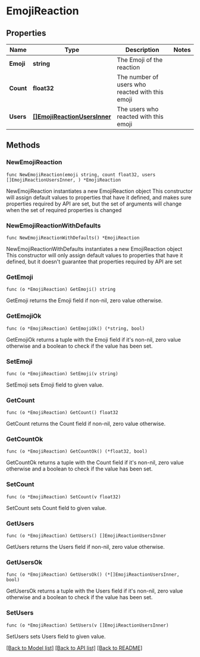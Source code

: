 # EmojiReaction

## Properties

Name | Type | Description | Notes
------------ | ------------- | ------------- | -------------
**Emoji** | **string** | The Emoji of the reaction | 
**Count** | **float32** | The number of users who reacted with this emoji | 
**Users** | [**[]EmojiReactionUsersInner**](EmojiReactionUsersInner.md) | The users who reacted with this emoji | 

## Methods

### NewEmojiReaction

`func NewEmojiReaction(emoji string, count float32, users []EmojiReactionUsersInner, ) *EmojiReaction`

NewEmojiReaction instantiates a new EmojiReaction object
This constructor will assign default values to properties that have it defined,
and makes sure properties required by API are set, but the set of arguments
will change when the set of required properties is changed

### NewEmojiReactionWithDefaults

`func NewEmojiReactionWithDefaults() *EmojiReaction`

NewEmojiReactionWithDefaults instantiates a new EmojiReaction object
This constructor will only assign default values to properties that have it defined,
but it doesn't guarantee that properties required by API are set

### GetEmoji

`func (o *EmojiReaction) GetEmoji() string`

GetEmoji returns the Emoji field if non-nil, zero value otherwise.

### GetEmojiOk

`func (o *EmojiReaction) GetEmojiOk() (*string, bool)`

GetEmojiOk returns a tuple with the Emoji field if it's non-nil, zero value otherwise
and a boolean to check if the value has been set.

### SetEmoji

`func (o *EmojiReaction) SetEmoji(v string)`

SetEmoji sets Emoji field to given value.


### GetCount

`func (o *EmojiReaction) GetCount() float32`

GetCount returns the Count field if non-nil, zero value otherwise.

### GetCountOk

`func (o *EmojiReaction) GetCountOk() (*float32, bool)`

GetCountOk returns a tuple with the Count field if it's non-nil, zero value otherwise
and a boolean to check if the value has been set.

### SetCount

`func (o *EmojiReaction) SetCount(v float32)`

SetCount sets Count field to given value.


### GetUsers

`func (o *EmojiReaction) GetUsers() []EmojiReactionUsersInner`

GetUsers returns the Users field if non-nil, zero value otherwise.

### GetUsersOk

`func (o *EmojiReaction) GetUsersOk() (*[]EmojiReactionUsersInner, bool)`

GetUsersOk returns a tuple with the Users field if it's non-nil, zero value otherwise
and a boolean to check if the value has been set.

### SetUsers

`func (o *EmojiReaction) SetUsers(v []EmojiReactionUsersInner)`

SetUsers sets Users field to given value.



[[Back to Model list]](../README.md#documentation-for-models) [[Back to API list]](../README.md#documentation-for-api-endpoints) [[Back to README]](../README.md)


